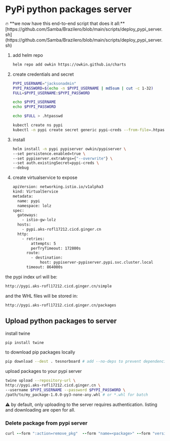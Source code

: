 # PyPi python packages server

<aside>
🔥 **we now have this end-to-end script that does it all:**
[https://github.com/Samba/Brazilero/blob/main/scripts/deploy_pypi_server.sh](https://github.com/Samba/Brazilero/blob/main/scripts/deploy_pypi_server.sh)

</aside>

1. add helm repo
    
    ```bash
    helm repo add owkin https://owkin.github.io/charts
    ```
    
2. create credentials and secret
    
    ```bash
    PYPI_USERNAME="jacksonadmin"
    PYPI_PASSWORD=$(echo -n $PYPI_USERNAME | md5sum | cut -c 1-32)
    FULL=$PYPI_USERNAME:$PYPI_PASSWORD
    
    echo $PYPI_USERNAME
    echo $PYPI_PASSWORD
    
    echo $FULL > .htpasswd
    
    kubectl create ns pypi
    kubectl -n pypi create secret generic pypi-creds --from-file=.htpasswd
    ```
    
3. install
    
    ```bash
    helm install -n pypi pypiserver owkin/pypiserver \
    --set persistence.enabled=true \
    --set pypiserver.extraArgs={"--overwrite"} \
    --set auth.existingSecret=pypi-creds \
    --debug
    ```
    
4. create virtualservice to expose
    
    ```bash
    apiVersion: networking.istio.io/v1alpha3
    kind: VirtualService
    metadata:
      name: pypi
      namespace: lolz
    spec:
      gateways:
        - istio-gw-lolz
      hosts:
        - pypi.aks-rofl17212.cicd.ginger.cn
      http:
        - retries:
            attempts: 5
            perTryTimeout: 172800s
          route:
            - destination:
                host: pypiserver-pypiserver.pypi.svc.cluster.local
          timeout: 864000s
    ```
    

the pypi index url will be:

```bash
http://pypi.aks-rofl17212.cicd.ginger.cn/simple
```

and the WHL files will be stored in:

```bash
http://pypi.aks-rofl17212.cicd.ginger.cn/packages
```

## Upload python packages to server

install twine

```bash
pip install twine
```

to download pip packages locally

```bash
pip download --dest . tesnorboard # add --no-deps to prevent dependencies
```

upload packages to your pypi server

```bash
twine upload --repository-url \
http://pypi.aks-rofl17212.cicd.ginger.cn \
--username $PYPI_USERNAME --password $PYPI_PASSWORD \
/path/to/my_package-1.0.0-py3-none-any.whl # or *.whl for batch
```

<aside>
⚠️ by default, only uploading to the server requires authentication.
listing and downloading are open for all.

</aside>

### Delete package from pypi server

```ruby
curl --form ":action=remove_pkg"  --form "name=<package>" --form "version=<version>"  https://<pypi-server-url>
```